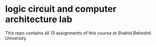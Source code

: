 # logic circuit and computer architecture lab
This repo contains all 13 assignments of this course at Shahid Beheshti University.
